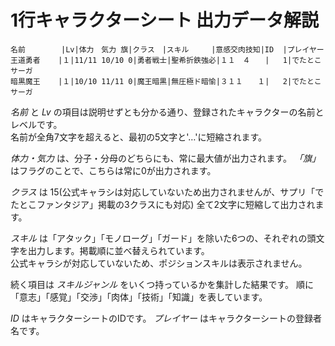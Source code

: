 # 1行キャラクターシート 出力データ解説

```
名前        |Lv|体力　気力 旗|クラス　|スキル　　　|意感交肉技知|ID  |プレイヤー
王道勇者    |１|11/11 10/10 0|勇者戦士|聖希折鉄強必|１１　４　　|   1|でたとこサーガ
暗黒魔王    |１|10/10 11/11 0|魔王暗黒|無圧極ド暗愉|３１１　　１|   2|でたとこサーガ
```

_名前_ と _Lv_ の項目は説明せずとも分かる通り、登録されたキャラクターの名前とレベルです。  
名前が全角7文字を超えると、最初の5文字と'…'に短縮されます。

_体力・気力_ は、分子・分母のどちらにも、常に最大値が出力されます。
_「旗」_ はフラグのことで、こちらは常に0が出力されます。

_クラス_ は 15(公式キャラシは対応していないため出力されませんが、サプリ「でたとこファンタジア」掲載の3クラスにも対応) 全て2文字に短縮して出力されます。

_スキル_ は「アタック」「モノローグ」「ガード」を除いた6つの、それぞれの頭文字を出力します。掲載順に並べ替えられています。  
公式キャラシが対応していないため、ポジションスキルは表示されません。

続く項目は _スキルジャンル_ をいくつ持っているかを集計した結果です。
順に「意志」「感覚」「交渉」「肉体」「技術」「知識」を表しています。

_ID_ はキャラクターシートのIDです。
_プレイヤー_ はキャラクターシートの登録者名です。
